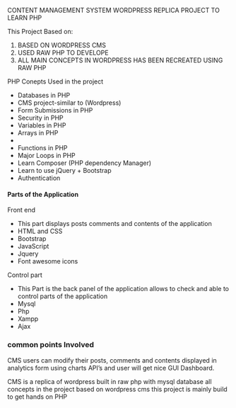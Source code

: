 CONTENT MANAGEMENT SYSTEM WORDPRESS REPLICA PROJECT TO LEARN PHP 

This Project Based on:
1. BASED ON WORDPRESS CMS
2. USED RAW PHP TO DEVELOPE
3. ALL MAIN CONCEPTS IN WORDPRESS HAS BEEN RECREATED USING RAW PHP

PHP Conepts Used in the project
    <ul>
        <li>Databases in PHP</li>
        <li>CMS project-similar to (Wordpress)</li>
        <li>Form Submissions in PHP</li>
        <li>Security in PHP</li>
        <li>Variables in PHP</li>
        <li>Arrays in PHP<li>
           <li>Functions in PHP</li>
            <li>Major Loops in PHP</li>
            <li>Learn Composer (PHP dependency Manager)</li>
            <li>Learn to use jQuery + Bootstrap</li>
            <li>Authentication</li>
    </ul>
    <h4>Parts of the Application</h4>
    <p>Front end</p>
    <ul><li>This part displays posts comments and contents of the application</li>
    <li>HTML and CSS</li>
    <li>Bootstrap</li>
    <li>JavaScript</li>
    <li>Jquery</li>
    <li>Font awesome icons</li>
</ul>
     <p>Control part</p>
     <ul><li>This Part is the back panel of the application allows to check and able to control parts of the application</li>
    <li>Mysql</li>
    <li>Php</li>
    <li>Xampp</li>
    <li>Ajax</li>
</ul>
<h3>common points Involved</h3>
CMS users can modify their posts, comments and contents displayed in analytics form using charts API’s and user will get nice GUI Dashboard.
<p>CMS is a replica of wordpress built in raw php with mysql database all concepts in the project based on wordpress cms this project is mainly build to get hands on PHP</p>
